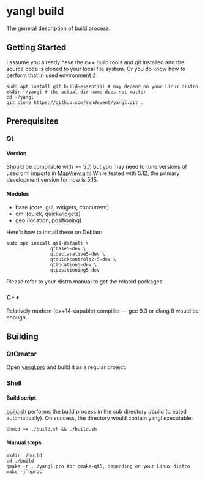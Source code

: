 # yangl build

The general description of build process. 

## Getting Started

I assume you already have the c++ build tools and git installed and the source code is cloned to your local file system. Or you do know how to perform that in used environment :)

```
sudo apt install git build-essential # may depend on your Linux distro
mkdir ~/yangl # the actual dir name does not matter
cd ~/yangl
git clone https://github.com/sendevent/yangl.git .
```

## Prerequisites
### Qt
#### Version
Should be compilable with >= 5.7, but you may need to tune versions of used qml imports in [MapView.qml](app/geo/qml/MapView.qml)
While tested with 5.12, the primary development version for now is 5.15.

#### Modules

* base (core, gui, widgets, concurrent)
* qml (quick, quickwidgets)
* geo (location, positioning)

Here's how to install these on Debian:

```
sudo apt install qt5-default \
                qtbase5-dev \
                qtdeclarative5-dev \
                qtquickcontrols2-5-dev \
                qtlocation5-dev \
                qtpositioning5-dev
```

Please refer to your distro manual to get the related packages.

### C++

Relatively modern (c++14-capable) compiller — gcc 9.3 or clang 8 would be enough.

## Building

### QtCreator

Open [yangl.pro](yangl.pro) and build it as a regular project.

### Shell

#### Build script

[build.sh](build.sh) performs the build process in the sub directory ./build (created automatically). On success, the directory would contain yangl executable:
```
chmod +x ./build.sh && ./build.sh
```

#### Manual steps

```
mkdir ./build
cd ./build
qmake -r ../yangl.pro #or qmake-qt5, depending on your Linux distro
make -j`nproc`
```
